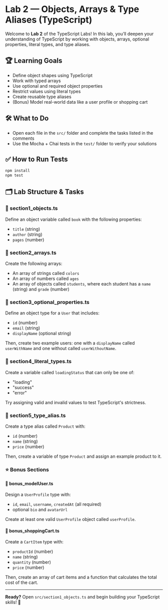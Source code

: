 # Lab 2 — Objects, Arrays & Type Aliases (TypeScript)

Welcome to **Lab 2** of the TypeScript Labs! In this lab, you’ll deepen your understanding of TypeScript by working with objects, arrays, optional properties, literal types, and type aliases.

## 🏆 Learning Goals

- Define object shapes using TypeScript
- Work with typed arrays
- Use optional and required object properties
- Restrict values using literal types
- Create reusable type aliases
- (Bonus) Model real-world data like a user profile or shopping cart

## 🛠️ What to Do

- Open each file in the `src/` folder and complete the tasks listed in the comments
- Use the Mocha + Chai tests in the `test/` folder to verify your solutions

## ✅ How to Run Tests

```bash
npm install
npm test
```

## 🗂️ Lab Structure & Tasks

### 🔹 section1_objects.ts

Define an object variable called `book` with the following properties:

- `title` (string)
- `author` (string)
- `pages` (number)

### 🔹 section2_arrays.ts

Create the following arrays:

- An array of strings called `colors`
- An array of numbers called `ages`
- An array of objects called `students`, where each student has a `name` (string) and `grade` (number)

### 🔹 section3_optional_properties.ts

Define an object type for a `User` that includes:

- `id` (number)
- `email` (string)
- `displayName` (optional string)

Then, create two example users: one with a `displayName` called `userWithName` and one without called `userWithoutName`.

### 🔹 section4_literal_types.ts

Create a variable called `loadingStatus` that can only be one of:

- "loading"
- "success"
- "error"

Try assigning valid and invalid values to test TypeScript's strictness.

### 🔹 section5_type_alias.ts

Create a type alias called `Product` with:

- `id` (number)
- `name` (string)
- `price` (number)

Then, create a variable of type `Product` and assign an example product to it.

### ⭐ Bonus Sections

#### 🔹 bonus_modelUser.ts

Design a `UserProfile` type with:

- `id`, `email`, `username`, `createdAt` (all required)
- optional `bio` and `avatarUrl`

Create at least one valid `UserProfile` object called `userProfile`.

#### 🔹 bonus_shoppingCart.ts

Create a `CartItem` type with:

- `productId` (number)
- `name` (string)
- `quantity` (number)
- `price` (number)

Then, create an array of cart items and a function that calculates the total cost of the cart.

---

**Ready?** Open `src/section1_objects.ts` and begin building your TypeScript skills! 🚀
